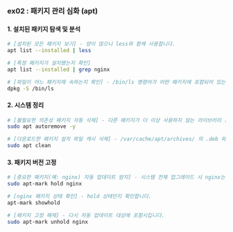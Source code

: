 ### ex02 : 패키지 관리 심화 (apt)

#### 1\. 설치된 패키지 탐색 및 분석

```bash
# [설치된 모든 패키지 보기] - 양이 많으니 less와 함께 사용합니다.
apt list --installed | less

# [특정 패키지가 설치됐는지 확인]
apt list --installed | grep nginx

# [파일이 어느 패키지에 속하는지 확인] - /bin/ls 명령어가 어떤 패키지에 포함되어 있는지 찾습니다.
dpkg -S /bin/ls
```

#### 2\. 시스템 정리

```bash
# [불필요한 의존성 패키지 자동 삭제] - 다른 패키지가 더 이상 사용하지 않는 라이브러리 등을 정리합니다.
sudo apt autoremove -y

# [다운로드한 패키지 설치 파일 캐시 삭제] - /var/cache/apt/archives/ 의 .deb 파일들을 지워 디스크 공간을 확보합니다.
sudo apt clean
```

#### 3\. 패키지 버전 고정

```bash
# [중요한 패키지(예: nginx) 자동 업데이트 방지] - 시스템 전체 업그레이드 시 nginx는 제외하도록 버전을 '고정'합니다.
sudo apt-mark hold nginx

# [nginx 패키지 상태 확인] - hold 상태인지 확인합니다.
apt-mark showhold

# [패키지 고정 해제] - 다시 자동 업데이트 대상에 포함시킵니다.
sudo apt-mark unhold nginx
```
